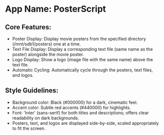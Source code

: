 # **App Name**: PosterScript

## Core Features:

- Poster Display: Display movie posters from the specified directory (/mnt/sdb1/posters) one at a time.
- Text File Display: Display a corresponding text file (same name as the poster) alongside the movie poster.
- Logo Display: Show a logo (image file with the same name) above the text file.
- Automatic Cycling: Automatically cycle through the posters, text files, and logos.

## Style Guidelines:

- Background color: Black (#000000) for a dark, cinematic feel.
- Accent color: Subtle red accents (#440000) for highlights.
- Font: 'Inter' (sans-serif) for both titles and descriptions; offers clear readability on dark backgrounds.
- Posters, text, and logos are displayed side-by-side, scaled appropriately to fit the screen.